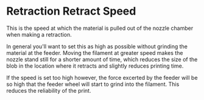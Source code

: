 Retraction Retract Speed
====
This is the speed at which the material is pulled out of the nozzle chamber when making a retraction.

In general you'll want to set this as high as possible without grinding the material at the feeder. Moving the filament at greater speed makes the nozzle stand still for a shorter amount of time, which reduces the size of the blob in the location where it retracts and slightly reduces printing time.

If the speed is set too high however, the force excerted by the feeder will be so high that the feeder wheel will start to grind into the filament. This reduces the reliability of the print.